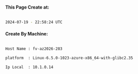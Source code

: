 
   
#### This Page Create at:

```bash

2024-07-19 - 22:58:24 UTC

```

#### Create By Machine:

```bash

Host Name : fv-az2026-283

platform  : Linux-6.5.0-1023-azure-x86_64-with-glibc2.35

Ip Local  : 10.1.0.14

```

